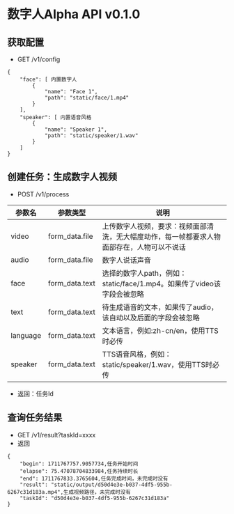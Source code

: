 # 数字人Alpha API v0.1.0

## 获取配置
- GET /v1/config

```
{
    "face": [ 内置数字人
        {
            "name": "Face 1", 
            "path": "static/face/1.mp4"
        }
    ],
    "speaker": [ 内置语音风格
        {
            "name": "Speaker 1",
            "path": "static/speaker/1.wav"
        }
    ]
}
```

## 创建任务：生成数字人视频
- POST /v1/process

| 参数名 | 参数类型 | 说明 |
| --- | --- | --- |
| video | form_data.file | 上传数字人视频，要求：视频面部清洗，无大幅度动作，每一帧都要求人物面部存在，人物可以不说话 |
| audio | form_data.file | 数字人说话声音 |
| face | form_data.text | 选择的数字人path，例如：static/face/1.mp4。如果传了video该字段会被忽略 |
| text | form_data.text | 待生成语音的文本，如果传了audio，该自动以及后面的字段会被忽略 |
| language | form_data.text | 文本语言，例如:zh-cn/en，使用TTS时必传 |
| speaker | form_data.text | TTS语音风格，例如：static/speaker/1.wav，使用TTS时必传|

- 返回：任务Id

## 查询任务结果
- GET /v1/result?taskId=xxxx
- 返回
```
{
    "begin": 1711767757.9057734,任务开始时间
    "elapse": 75.47078704833984,任务持续时长
    "end": 1711767833.3765604,任务完成时间，未完成时没有
    "result": "static/output/d50d4e3e-b037-4df5-955b-6267c31d183a.mp4",生成视频路径，未完成时没有
    "taskId": "d50d4e3e-b037-4df5-955b-6267c31d183a"
}
```
